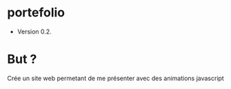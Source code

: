 # portefolio
* Version 0.2.
# But ?
Crée un site web permetant de me présenter avec des animations javascript
